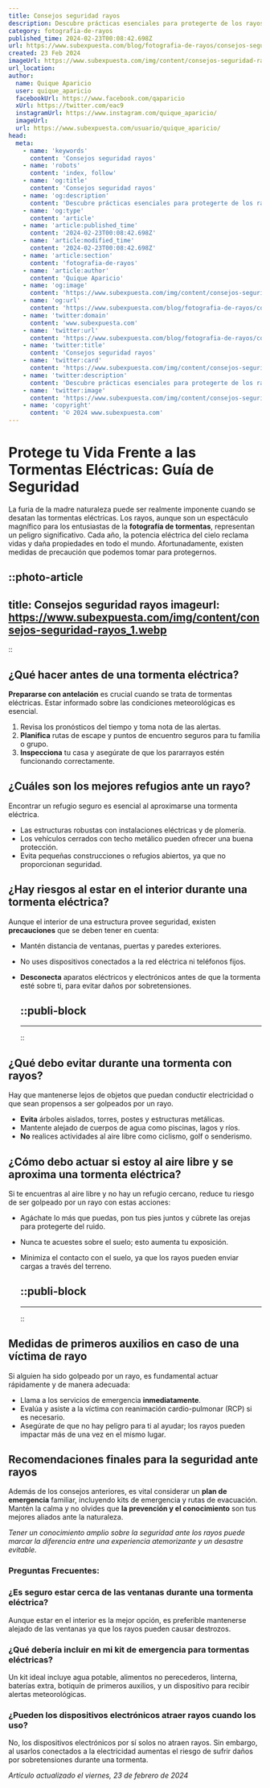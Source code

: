 ```yaml
---
title: Consejos seguridad rayos
description: Descubre prácticas esenciales para protegerte de los rayos. Sigue nuestros consejos de seguridad y resguarda tu bienestar.
category: fotografia-de-rayos
published_time: 2024-02-23T00:08:42.698Z
url: https://www.subexpuesta.com/blog/fotografia-de-rayos/consejos-seguridad-rayos
created: 23 Feb 2024
imageUrl: https://www.subexpuesta.com/img/content/consejos-seguridad-rayos_1.webp
url_location:
author:
  name: Quique Aparicio
  user: quique_aparicio
  facebookUrl: https://www.facebook.com/qaparicio
  xUrl: https://twitter.com/eac9
  instagramUrl: https://www.instagram.com/quique_aparicio/
  imageUrl: 
  url: https://www.subexpuesta.com/usuario/quique_aparicio/
head:
  meta:
    - name: 'keywords'
      content: 'Consejos seguridad rayos'
    - name: 'robots'
      content: 'index, follow'
    - name: 'og:title'
      content: 'Consejos seguridad rayos'
    - name: 'og:description'
      content: 'Descubre prácticas esenciales para protegerte de los rayos. Sigue nuestros consejos de seguridad y resguarda tu bienestar.'
    - name: 'og:type'
      content: 'article'
    - name: 'article:published_time'
      content: '2024-02-23T00:08:42.698Z'
    - name: 'article:modified_time'
      content: '2024-02-23T00:08:42.698Z'
    - name: 'article:section'
      content: 'fotografia-de-rayos'
    - name: 'article:author'
      content: 'Quique Aparicio'
    - name: 'og:image'
      content: 'https://www.subexpuesta.com/img/content/consejos-seguridad-rayos_1.webp'
    - name: 'og:url'
      content: 'https://www.subexpuesta.com/blog/fotografia-de-rayos/consejos-seguridad-rayos'
    - name: 'twitter:domain'
      content: 'www.subexpuesta.com'
    - name: 'twitter:url'
      content: 'https://www.subexpuesta.com/blog/fotografia-de-rayos/consejos-seguridad-rayos'
    - name: 'twitter:title'
      content: 'Consejos seguridad rayos'
    - name: 'twitter:card'
      content: 'https://www.subexpuesta.com/img/content/consejos-seguridad-rayos_1.webp'
    - name: 'twitter:description'
      content: 'Descubre prácticas esenciales para protegerte de los rayos. Sigue nuestros consejos de seguridad y resguarda tu bienestar.'
    - name: 'twitter:image'
      content: 'https://www.subexpuesta.com/img/content/consejos-seguridad-rayos_1.webp'
    - name: 'copyright'
      content: '© 2024 www.subexpuesta.com'
---
```

# Protege tu Vida Frente a las Tormentas Eléctricas: Guía de Seguridad

La furia de la madre naturaleza puede ser realmente imponente cuando se desatan las tormentas eléctricas. Los rayos, aunque son un espectáculo magnífico para los entusiastas de la **fotografía de tormentas**, representan un peligro significativo. Cada año, la potencia eléctrica del cielo reclama vidas y daña propiedades en todo el mundo. Afortunadamente, existen medidas de precaución que podemos tomar para protegernos.


::photo-article
---
title: Consejos seguridad rayos
imageurl: https://www.subexpuesta.com/img/content/consejos-seguridad-rayos_1.webp
---
::



## ¿Qué hacer antes de una tormenta eléctrica?

**Prepararse con antelación** es crucial cuando se trata de tormentas eléctricas. Estar informado sobre las condiciones meteorológicas es esencial.

1. Revisa los pronósticos del tiempo y toma nota de las alertas.
2. **Planifica** rutas de escape y puntos de encuentro seguros para tu familia o grupo.
3. **Inspecciona** tu casa y asegúrate de que los pararrayos estén funcionando correctamente.

## ¿Cuáles son los mejores refugios ante un rayo?

Encontrar un refugio seguro es esencial al aproximarse una tormenta eléctrica.

- Las estructuras robustas con instalaciones eléctricas y de plomería.
- Los vehículos cerrados con techo metálico pueden ofrecer una buena protección.
- Evita pequeñas construcciones o refugios abiertos, ya que no proporcionan seguridad.

## ¿Hay riesgos al estar en el interior durante una tormenta eléctrica?

Aunque el interior de una estructura provee seguridad, existen **precauciones** que se deben tener en cuenta:

- Mantén distancia de ventanas, puertas y paredes exteriores.
- No uses dispositivos conectados a la red eléctrica ni teléfonos fijos.
- **Desconecta** aparatos eléctricos y electrónicos antes de que la tormenta esté sobre ti, para evitar daños por sobretensiones.


  ::publi-block
  ---
  ---
  ::
  
  

## ¿Qué debo evitar durante una tormenta con rayos?

Hay que mantenerse lejos de objetos que puedan conductir electricidad o que sean propensos a ser golpeados por un rayo.

- **Evita** árboles aislados, torres, postes y estructuras metálicas.
- Mantente alejado de cuerpos de agua como piscinas, lagos y ríos.
- **No** realices actividades al aire libre como ciclismo, golf o senderismo.

## ¿Cómo debo actuar si estoy al aire libre y se aproxima una tormenta eléctrica?

Si te encuentras al aire libre y no hay un refugio cercano, reduce tu riesgo de ser golpeado por un rayo con estas acciones:

- Agáchate lo más que puedas, pon tus pies juntos y cúbrete las orejas para protegerte del ruido.
- Nunca te acuestes sobre el suelo; esto aumenta tu exposición.
- Minimiza el contacto con el suelo, ya que los rayos pueden enviar cargas a través del terreno.


  ::publi-block
  ---
  ---
  ::
  
  

## Medidas de primeros auxilios en caso de una víctima de rayo

Si alguien ha sido golpeado por un rayo, es fundamental actuar rápidamente y de manera adecuada:

- Llama a los servicios de emergencia **inmediatamente**.
- Evalúa y asiste a la víctima con reanimación cardio-pulmonar (RCP) si es necesario.
- Asegúrate de que no hay peligro para ti al ayudar; los rayos pueden impactar más de una vez en el mismo lugar.

## Recomendaciones finales para la seguridad ante rayos

Además de los consejos anteriores, es vital considerar un **plan de emergencia** familiar, incluyendo kits de emergencia y rutas de evacuación. Mantén la calma y no olvides que **la prevención y el conocimiento** son tus mejores aliados ante la naturaleza. 

*Tener un conocimiento amplio sobre la seguridad ante los rayos puede marcar la diferencia entre una experiencia atemorizante y un desastre evitable.*

### Preguntas Frecuentes:

### ¿Es seguro estar cerca de las ventanas durante una tormenta eléctrica?

Aunque estar en el interior es la mejor opción, es preferible mantenerse alejado de las ventanas ya que los rayos pueden causar destrozos.

### ¿Qué debería incluir en mi kit de emergencia para tormentas eléctricas?

Un kit ideal incluye agua potable, alimentos no perecederos, linterna, baterías extra, botiquín de primeros auxilios, y un dispositivo para recibir alertas meteorológicas.

### ¿Pueden los dispositivos electrónicos atraer rayos cuando los uso?

No, los dispositivos electrónicos por sí solos no atraen rayos. Sin embargo, al usarlos conectados a la electricidad aumentas el riesgo de sufrir daños por sobretensiones durante una tormenta.

_Artículo actualizado el viernes, 23 de febrero de 2024_